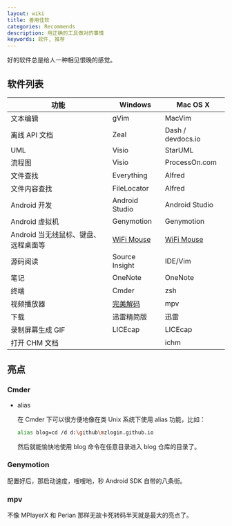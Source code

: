 ```yaml
---
layout: wiki
title: 善用佳软
categories: Recommends
description: 用正确的工具做对的事情
keywords: 软件, 推荐
---
```


好的软件总是给人一种相见恨晚的感觉。

## 软件列表

| 功能                                 | Windows        | Mac OS X          |
|--------------------------------------|----------------|-------------------|
| 文本编辑                             | gVim           | MacVim            |
| 离线 API 文档                        | Zeal           | Dash / devdocs.io |
| UML                                  | Visio          | StarUML           |
| 流程图                               | Visio          | ProcessOn.com     |
| 文件查找                             | Everything     | Alfred            |
| 文件内容查找                         | FileLocator    | Alfred            |
| Android 开发                         | Android Studio | Android Studio    |
| Android 虚拟机                       | Genymotion     | Genymotion        |
| Android 当无线鼠标、键盘、远程桌面等 | [WiFi Mouse][] | [WiFi Mouse][]    |
| 源码阅读                             | Source Insight | IDE/Vim           |
| 笔记                                 | OneNote        | OneNote           |
| 终端                                 | Cmder          | zsh               |
| 视频播放器                           | [完美解码](http://jm.wmzhe.com/)       | mpv               |
| 下载                                 | 迅雷精简版     | 迅雷              |
| 录制屏幕生成 GIF                     | LICEcap        | LICEcap           |
| 打开 CHM 文档                        |                | ichm              |

## 亮点

### Cmder

* alias

  在 Cmder 下可以很方便地像在类 Unix 系统下使用 alias 功能，比如：

  ```sh
  alias blog=cd /d d:\github\mzlogin.github.io
  ```

  然后就能愉快地使用 blog 命令在任意目录进入 blog 仓库的目录了。

### Genymotion

配置好后，那启动速度，嗖嗖地，秒 Android SDK 自带的八条街。

### mpv

不像 MPlayerX 和 Perian 那样无故卡死转码半天就是最大的亮点了。

[WiFi Mouse]: https://wifimouse.necta.us/

